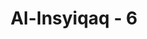 ---
title: "Al-Insyiqaq - 6"
no: 6
arabic_no: ٦
ayah: يٰٓاَيُّهَا الْاِنْسَانُ اِنَّكَ كَادِحٌ اِلٰى رَبِّكَ كَدْحًا فَمُلٰقِيْهِۚ 
translation: "Wahai manusia! Sesungguhnya kamu telah bekerja keras menuju Tuhanmu, maka kamu akan menemui-Nya."
tafsir: "Dalam ayat ini, Allah mengungkapkan bahwa manusia dalam masa hidupnya bekerja dengan sungguh-sungguh untuk mencapai cita-citanya. Setiap langkah manusia sesungguhnya menuju kepada akhir hidupnya, yaitu mati. Hal ini berarti kembali kepada Allah. Oleh karena itu, manusia akan mengetahui tentang baik buruk pekerjaan yang telah mereka kerjakan."
---